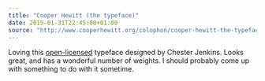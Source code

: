 ```yaml
---
title: "Cooper Hewitt (the typeface)"
date: 2015-01-31T22:45:00+01:00
source: "http://www.cooperhewitt.org/colophon/cooper-hewitt-the-typeface-by-chester-jenkins/"
---
```


Loving this [open-licensed](https://github.com/cooperhewitt/cooperhewitt-typeface/blob/master/files/-OFL-FAQ.txt) typeface designed by Chester Jenkins. Looks great, and has a wonderful number of weights. I should probably come up with something to do with it sometime.
